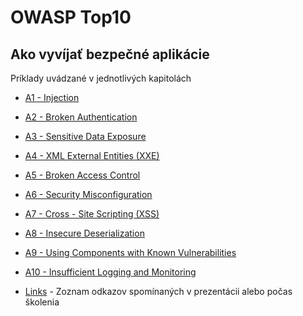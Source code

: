 
# OWASP Top10 
## Ako vyvíjať bezpečné aplikácie

Príklady uvádzané v jednotlivých kapitolách

* [A1 - Injection](A1-Injection.md)
* [A2 - Broken Authentication](A2-Broken_Authentication.md)
* [A3 - Sensitive Data Exposure](A3-Sensitive_Data_Exposure.md)
* [A4 - XML External Entities (XXE)](A4-XML_External_Entities_\(XXE\).md)
* [A5 - Broken Access Control](A5-Broken_Access_Control.md)
* [A6 - Security Misconfiguration](A6-Security_Misconfiguration.md)
* [A7 - Cross - Site Scripting (XSS)](A7-Cross-Site_Scripting_\(XSS\).md)
* [A8 - Insecure Deserialization](A8-Insecure_Deserialization.md)
* [A9 - Using Components with Known Vulnerabilities](A9-Using_Components_with_Known_Vulnerabilities.md)
* [A10 - Insufficient Logging and Monitoring](A10-Insufficient_Logging_and_Monitoring.md)

* [Links](Links.md) - Zoznam odkazov spomínaných v prezentácii alebo počas školenia



